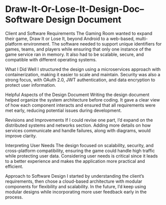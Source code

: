 # Draw-It-Or-Lose-It-Design-Doc– Software Design Document
Client and Software Requirements
The Gaming Room wanted to expand their game, Draw It or Lose It, beyond Android to a web-based, multi-platform environment. The software needed to support unique identifiers for games, teams, and players while ensuring that only one instance of the game service ran in memory. It also had to be scalable, secure, and compatible with different operating systems.

What I Did Well
I structured the design using a microservices approach with containerization, making it easier to scale and maintain. Security was also a strong focus, with OAuth 2.0, JWT authentication, and data encryption to protect user information.

Helpful Aspects of the Design Document
Writing the design document helped organize the system architecture before coding. It gave a clear view of how each component interacts and ensured that all requirements were met early, reducing potential issues during development.

Revisions and Improvements
If I could revise one part, I’d expand on the distributed systems and networks section. Adding more details on how services communicate and handle failures, along with diagrams, would improve clarity.

Interpreting User Needs
The design focused on scalability, security, and cross-platform compatibility, ensuring the game could handle high traffic while protecting user data. Considering user needs is critical since it leads to a better experience and makes the application more practical and efficient.

Approach to Software Design
I started by understanding the client’s requirements, then chose a cloud-based architecture with modular components for flexibility and scalability. In the future, I’d keep using modular designs while incorporating more user feedback early in the process.
